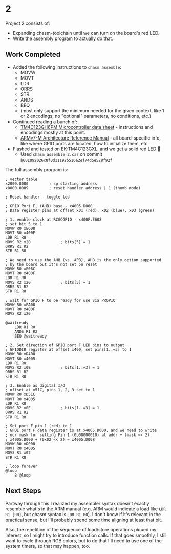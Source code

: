 # 2
Project 2 consists of:
- Expanding chasm-toolchain until we can turn on the board's red LED.
- Write the assembly program to actually do that.

## Work Completed
- Added the following instructions to `chasm assemble`:
  - MOVW
  - MOVT
  - LDR
  - ORRS
  - STR
  - ANDS
  - BEQ
  - (most only support the minimum needed for the given context, like 1 or 2 encodings,
    no "optional" parameters, no conditions, etc.)
- Continued reading a bunch of:
  - [TM4C123GH6PM Microcontroller data sheet](https://www.ti.com/lit/ds/symlink/tm4c123gh6pm.pdf?ts=1759278523305&ref_url=https%253A%252F%252Fwww.ti.com%252Fproduct%252FTM4C123GH6PM) - instructions and encodings mostly at this point.
  - [ARMv7-M Architecture Reference Manual](https://developer.arm.com/documentation/ddi0403/ee) - all board-specific info, like where GPIO ports are located, how to initialize them, etc.
- Flashed and tested on EK-TM4C123GXL, and we get a solid red LED 🎉 
  - Used `chasm assemble 2.cas` on commit `b601092026c8f0d11192b516a2ef74d5e528f92f`

The full assembly program is:
```
; vector table
x2000.8000         ; sp starting address
x0000.0009         ; reset handler address | 1 (thumb mode)

; Reset handler - toggle led

; GPIO Port F, (AHB) base - x4005.D000
; Data register pins at offset x01 (red), x02 (blue), x03 (green)

; 1. enable clock at RCGCGPIO - x400F.E608 
; set bit 5 to 1
MOVW R0 xE608
MOVT R0 x400F
LDR R1 R0
MOVS R2 x20             ; bits[5] = 1
ORRS R1 R2
STR R1 R0

; We need to use the AHB (vs. APB), AHB is the only option supported
; by the board but it's not set on reset
MOVW R0 xE06C 
MOVT R0 x400F
LDR R1 R0
MOVS R2 x20             ; bits[5] = 1
ORRS R1 R2
STR R1 R0

; wait for GPIO F to be ready for use via PRGPIO
MOVW R0 xEA08 
MOVT R0 x400F
MOVS R2 x20

@waitready
    LDR R1 R0
    ANDS R1 R2
    BEQ @waitready

; 2. Set direction of GPIO port F LED pins to output 
; GPIODIR register at offset x400, set pins[1..=3] to 1
MOVW R0 xD400
MOVT R0 x4005
LDR R1 R0
MOVS R2 x0E             ; bits[1..=3] = 1
ORRS R1 R2
STR R1 R0

; 3. Enable as digital I/O
; offset at x51C, pins 1, 2, 3 set to 1
MOVW R0 xD51C
MOVT R0 x4005
LDR R1 R0
MOVS R2 x0E             ; bits[1..=3] = 1
ORRS R1 R2
STR R1 R0

; Set port F pin 1 (red) to 1
; GPOI port F data register is at x4005.D000, and we need to write
; our mask for setting Pin 1 (0b00000010) at addr + (mask << 2):
; x4005.D000 + (0x02 << 2) = x4005.D008
MOVW R0 xD008
MOVT R0 x4005
MOVS R1 x02
STR R1 R0

; loop forever
@loop
    B @loop

```

## Next Steps
Partway through this I realized my assembler syntax doesn't exactly resemble what's in the ARM manual
(e.g. ARM would indicate a load like `LDR R1 [R0]`, but chasm syntax is `LDR R1 R0`). I don't know if
it's relevant in the practical sense, but I'll probably spend some time aligning at least that bit.

Also, the repetition of the sequence of load/store operations piqued my interest, so I might try to 
introduce function calls. If that goes smoothly, I still want to cycle through RGB colors, but to do that
I'll need to use one of the system timers, so that may happen, too.